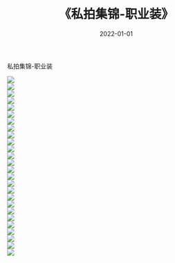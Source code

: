 ﻿---
layout: post
title:  《私拍集锦-职业装》
date:   2022-01-01
img: http://img.660000.xyz/Sharelink/网络美图/2022/私拍集锦-职业装/000.jpg
categories: [美女, 清纯, 唯美]
---

私拍集锦-职业装

  ![](http://img.660000.xyz/Sharelink/网络美图/2022/私拍集锦-职业装/001.jpg) <br> ![](http://img.660000.xyz/Sharelink/网络美图/2022/私拍集锦-职业装/002.jpg) <br> ![](http://img.660000.xyz/Sharelink/网络美图/2022/私拍集锦-职业装/003.jpg) <br> ![](http://img.660000.xyz/Sharelink/网络美图/2022/私拍集锦-职业装/004.jpg) <br> ![](http://img.660000.xyz/Sharelink/网络美图/2022/私拍集锦-职业装/005.jpg) <br> ![](http://img.660000.xyz/Sharelink/网络美图/2022/私拍集锦-职业装/006.jpg) <br> ![](http://img.660000.xyz/Sharelink/网络美图/2022/私拍集锦-职业装/007.jpg) <br> ![](http://img.660000.xyz/Sharelink/网络美图/2022/私拍集锦-职业装/008.jpg) <br> ![](http://img.660000.xyz/Sharelink/网络美图/2022/私拍集锦-职业装/009.jpg) <br> ![](http://img.660000.xyz/Sharelink/网络美图/2022/私拍集锦-职业装/010.jpg) <br> ![](http://img.660000.xyz/Sharelink/网络美图/2022/私拍集锦-职业装/011.jpg) <br> ![](http://img.660000.xyz/Sharelink/网络美图/2022/私拍集锦-职业装/012.jpg) <br> ![](http://img.660000.xyz/Sharelink/网络美图/2022/私拍集锦-职业装/013.jpg) <br> ![](http://img.660000.xyz/Sharelink/网络美图/2022/私拍集锦-职业装/014.jpg) <br> ![](http://img.660000.xyz/Sharelink/网络美图/2022/私拍集锦-职业装/015.jpg) <br> ![](http://img.660000.xyz/Sharelink/网络美图/2022/私拍集锦-职业装/016.jpg) <br> ![](http://img.660000.xyz/Sharelink/网络美图/2022/私拍集锦-职业装/017.jpg) <br> ![](http://img.660000.xyz/Sharelink/网络美图/2022/私拍集锦-职业装/018.jpg) <br> ![](http://img.660000.xyz/Sharelink/网络美图/2022/私拍集锦-职业装/019.jpg) <br> ![](http://img.660000.xyz/Sharelink/网络美图/2022/私拍集锦-职业装/020.jpg) <br> ![](http://img.660000.xyz/Sharelink/网络美图/2022/私拍集锦-职业装/021.jpg) <br> ![](http://img.660000.xyz/Sharelink/网络美图/2022/私拍集锦-职业装/022.jpg) <br> ![](http://img.660000.xyz/Sharelink/网络美图/2022/私拍集锦-职业装/023.jpg) <br> ![](http://img.660000.xyz/Sharelink/网络美图/2022/私拍集锦-职业装/024.jpg) <br> ![](http://img.660000.xyz/Sharelink/网络美图/2022/私拍集锦-职业装/025.jpg) <br> ![](http://img.660000.xyz/Sharelink/网络美图/2022/私拍集锦-职业装/026.jpg) <br>